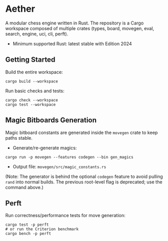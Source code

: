 # Aether

A modular chess engine written in Rust. The repository is a Cargo workspace composed of multiple crates (types, board,
movegen, eval, search, engine, uci, cli, perft).

- Minimum supported Rust: latest stable with Edition 2024

## Getting Started

Build the entire workspace:

```
cargo build --workspace
```

Run basic checks and tests:

```
cargo check --workspace
cargo test --workspace
```

## Magic Bitboards Generation

Magic bitboard constants are generated inside the `movegen` crate to keep paths stable.

- Generate/re-generate magics:

```
cargo run -p movegen --features codegen --bin gen_magics
```

- Output file: `movegen/src/magic_constants.rs`

(Note: The generator is behind the optional `codegen` feature to avoid pulling `rand` into normal builds. The previous
root-level flag is deprecated; use the command above.)

## Perft

Run correctness/performance tests for move generation:

```
cargo test -p perft
# or run the Criterion benchmark
cargo bench -p perft
```
